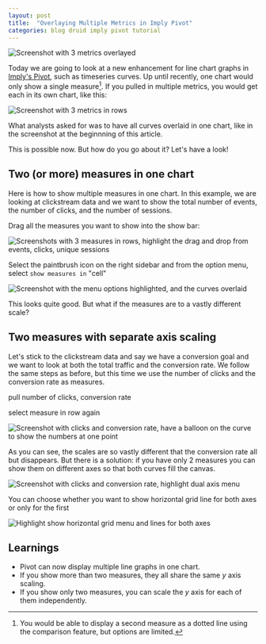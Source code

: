 ```yaml
---
layout: post
title:  "Overlaying Multiple Metrics in Imply Pivot"
categories: blog druid imply pivot tutorial
---
```


![Screenshot with 3 metrics overlayed]()

Today we are going to look at a new enhancement for line chart graphs in [Imply's Pivot](https://docs.imply.io/latest/pivot-overview/), such as timeseries curves. Up until recently, one chart would only show a single measure[^1]. 
If you pulled in multiple metrics, you would get each in its own chart, like this:

[^1]: You would be able to display a second measure as a dotted line using the comparison feature, but options are limited.

![Screenshot with 3 metrics in rows]()

What analysts asked for was to have all curves overlaid in one chart, like in the screenshot at the beginnning of this article.

This is possible now. But how do you go about it? Let's have a look!

## Two (or more) measures in one chart

Here is how to show multiple measures in one chart. In this example, we are looking at clickstream data and we want to show the total number of events, the number of clicks, and the number of sessions.

Drag all the measures you want to show into the show bar:

![Screenshots with 3 measures in rows, highlight the drag and drop from events, clicks, unique sessions]()

Select the paintbrush icon on the right sidebar and from the option menu, select `show measures in` "cell"

![Screenshot with the menu options highlighted, and the curves overlaid]()

This looks quite good. But what if the measures are to a vastly different scale?

## Two measures with separate axis scaling

Let's stick to the clickstream data and say we have a conversion goal and we want to look at both the total traffic and the conversion rate. We follow the same steps as before, but this time we use the number of clicks and the conversion rate as measures.

pull number of clicks, conversion rate

select measure in row again

![Screenshot with clicks and conversion rate, have a balloon on the curve to show the numbers at one point]()

As you can see, the scales are so vastly different that the conversion rate all but disappears. But there is a solution: if you have only 2 measures you can show them on different axes so that both curves fill the canvas.

![Screenshot with clicks and conversion rate, highlight dual axis menu]()

You can choose whether you want to show horizontal grid line for both axes or only for the first

![Highlight show horizontal grid menu and lines for both axes]()

## Learnings

- Pivot can now display multiple line graphs in one chart.
- If you show more than two measures, they all share the same _y_ axis scaling.
- If you show only two measures, you can scale the _y_ axis for each of them independently. 

